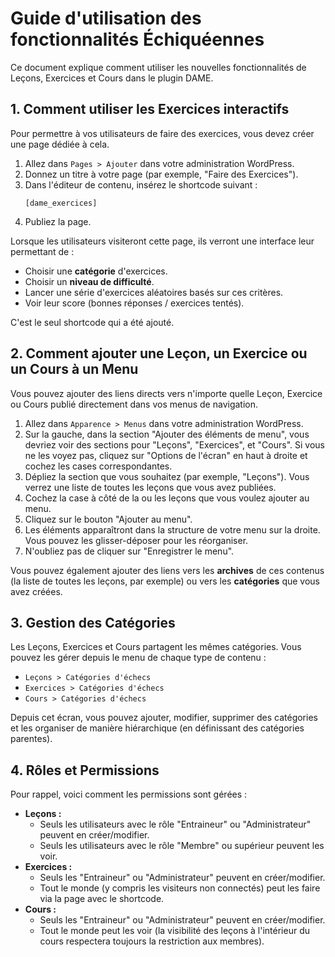 # Guide d'utilisation des fonctionnalités Échiquéennes

Ce document explique comment utiliser les nouvelles fonctionnalités de Leçons, Exercices et Cours dans le plugin DAME.

## 1. Comment utiliser les Exercices interactifs

Pour permettre à vos utilisateurs de faire des exercices, vous devez créer une page dédiée à cela.

1.  Allez dans `Pages > Ajouter` dans votre administration WordPress.
2.  Donnez un titre à votre page (par exemple, "Faire des Exercices").
3.  Dans l'éditeur de contenu, insérez le shortcode suivant :
    ```
    [dame_exercices]
    ```
4.  Publiez la page.

Lorsque les utilisateurs visiteront cette page, ils verront une interface leur permettant de :
-   Choisir une **catégorie** d'exercices.
-   Choisir un **niveau de difficulté**.
-   Lancer une série d'exercices aléatoires basés sur ces critères.
-   Voir leur score (bonnes réponses / exercices tentés).

C'est le seul shortcode qui a été ajouté.

## 2. Comment ajouter une Leçon, un Exercice ou un Cours à un Menu

Vous pouvez ajouter des liens directs vers n'importe quelle Leçon, Exercice ou Cours publié directement dans vos menus de navigation.

1.  Allez dans `Apparence > Menus` dans votre administration WordPress.
2.  Sur la gauche, dans la section "Ajouter des éléments de menu", vous devriez voir des sections pour "Leçons", "Exercices", et "Cours". Si vous ne les voyez pas, cliquez sur "Options de l'écran" en haut à droite et cochez les cases correspondantes.
3.  Dépliez la section que vous souhaitez (par exemple, "Leçons"). Vous verrez une liste de toutes les leçons que vous avez publiées.
4.  Cochez la case à côté de la ou les leçons que vous voulez ajouter au menu.
5.  Cliquez sur le bouton "Ajouter au menu".
6.  Les éléments apparaîtront dans la structure de votre menu sur la droite. Vous pouvez les glisser-déposer pour les réorganiser.
7.  N'oubliez pas de cliquer sur "Enregistrer le menu".

Vous pouvez également ajouter des liens vers les **archives** de ces contenus (la liste de toutes les leçons, par exemple) ou vers les **catégories** que vous avez créées.

## 3. Gestion des Catégories

Les Leçons, Exercices et Cours partagent les mêmes catégories. Vous pouvez les gérer depuis le menu de chaque type de contenu :
-   `Leçons > Catégories d'échecs`
-   `Exercices > Catégories d'échecs`
-   `Cours > Catégories d'échecs`

Depuis cet écran, vous pouvez ajouter, modifier, supprimer des catégories et les organiser de manière hiérarchique (en définissant des catégories parentes).

## 4. Rôles et Permissions

Pour rappel, voici comment les permissions sont gérées :
-   **Leçons :**
    -   Seuls les utilisateurs avec le rôle "Entraineur" ou "Administrateur" peuvent en créer/modifier.
    -   Seuls les utilisateurs avec le rôle "Membre" ou supérieur peuvent les voir.
-   **Exercices :**
    -   Seuls les "Entraineur" ou "Administrateur" peuvent en créer/modifier.
    -   Tout le monde (y compris les visiteurs non connectés) peut les faire via la page avec le shortcode.
-   **Cours :**
    -   Seuls les "Entraineur" ou "Administrateur" peuvent en créer/modifier.
    -   Tout le monde peut les voir (la visibilité des leçons à l'intérieur du cours respectera toujours la restriction aux membres).
